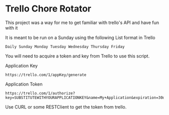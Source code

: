 Trello Chore Rotator
====================

This project was a way for me to get familiar with trello's API and have fun 
with it

It is meant to be run on a Sunday using the following List format in Trello

```
Daily Sunday Monday Tuesday Wednesday Thursday Friday
```

You will need to acquire a token and key from Trello to use this script.

Application Key
```
https://trello.com/1/appKey/generate
```

Application Token
```
https://trello.com/1/authorize?key=SUBSTITUTEWITHYOURAPPLICATIONKEY&name=My+Application&expiration=30days&response_type=token
```

Use CURL or some RESTClient to get the token from trello. 
